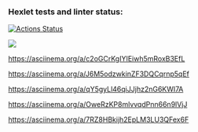 ### Hexlet tests and linter status:
[![Actions Status](https://github.com/ivanbogdv/frontend-project-44/workflows/hexlet-check/badge.svg)](https://github.com/ivanbogdv/frontend-project-44/actions)

<a href="https://codeclimate.com/github/ivanbogdv/frontend-project-44/maintainability"><img src="https://api.codeclimate.com/v1/badges/03eeaced7a70793572b4/maintainability" /></a>

https://asciinema.org/a/c2oGCrKgIYIEiwh5mRoxB3EfL

https://asciinema.org/a/J6M5odzwkinZF3DQCqrnp5qEf

https://asciinema.org/a/qY5gyLl46qiJJjhz2nG6KWI7A

https://asciinema.org/a/OweRzKP8mlvvqdPnn66n9lVjJ

https://asciinema.org/a/7RZ8HBkijh2EpLM3LU3QFex6F
